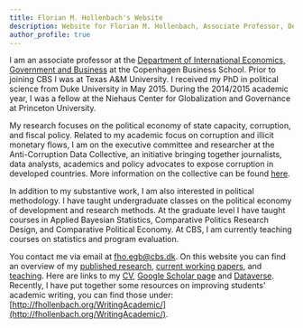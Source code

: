 ```yaml
---
title: Florian M. Hollenbach's Website
description: Website for Florian M. Hollenbach, Associate Professor, Department of International Economics, Government, and Business, Copenhagen Business School
author_profile: true
---
```


I am an associate professor at the [Department of International Economics, Government and Business](https://www.cbs.dk/en/research/departments-and-centres/department-of-international-economics-government-and-business) at the Copenhagen Business School. Prior to joining CBS I was at Texas A&M University. I received my PhD in political science from Duke University in May 2015. During the 2014/2015 academic year, I was a fellow at the Niehaus Center for Globalization and Governance at Princeton University.

My research focuses on the political economy of state capacity, corruption, and fiscal policy. Related to my academic focus on corruption and illicit monetary flows, I am on the executive committee and researcher at the Anti-Corruption Data Collective, an initiative bringing together journalists, data analysts, academics and policy advocates to expose corruption in developed countries. More information on the collective can be found [here](https://www.acdatacollective.org/). 

In addition to my substantive work, I am also interested in political methodology. I have taught undergraduate classes on the political economy of development and research methods. At the graduate level I have taught courses in Applied Bayesian Statistics, Comparative Politics Research Design, and Comparative Political Economy. At CBS, I am currently teaching courses on statistics and program evaluation. 

You contact me via email at [fho.egb@cbs.dk](mailto:fho.egb@cbs.dk). On this website you can find an overview of my [published research](pages/publications/), [current working papers](pages/workingPapers), and [teaching](pages/teaching). Here are links to my [CV](papers/CV_Hollenbach.pdf), [Google Scholar page](https://scholar.google.com/citations?user=1B4nx4oAAAAJ&hl=en) and [Dataverse](https://dataverse.harvard.edu/dataverse/fhollenbach). Recently, I have put together some resources on improving students' academic writing, you can find those under: [http://fhollenbach.org/WritingAcademic/](http://fhollenbach.org/WritingAcademic/).


